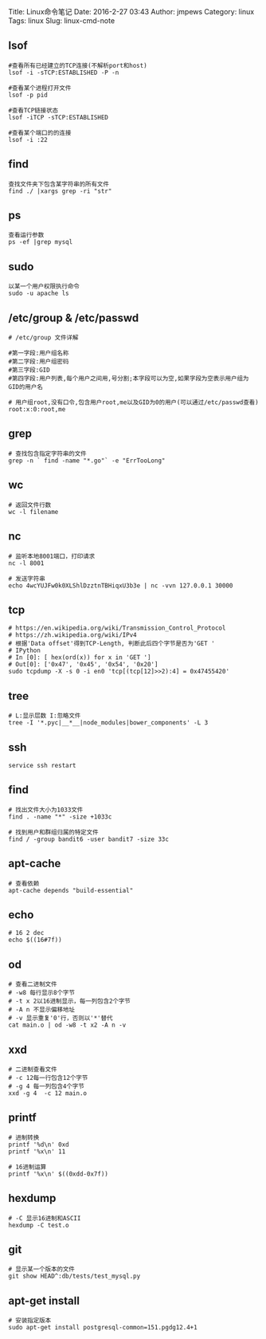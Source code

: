 Title: Linux命令笔记
Date: 2016-2-27 03:43
Author: jmpews
Category: linux
Tags: linux
Slug: linux-cmd-note

## lsof

```
#查看所有已经建立的TCP连接(不解析port和host)
lsof -i -sTCP:ESTABLISHED -P -n

#查看某个进程打开文件
lsof -p pid

#查看TCP链接状态
lsof -iTCP -sTCP:ESTABLISHED

#查看某个端口的的连接
lsof -i :22
```

## find

```
查找文件夹下包含某字符串的所有文件
find ./ |xargs grep -ri "str"
```
## ps

```
查看运行参数
ps -ef |grep mysql
```

## sudo

```
以某一个用户权限执行命令
sudo -u apache ls
```

## /etc/group & /etc/passwd

```
# /etc/group 文件详解

#第一字段:用户组名称
#第二字段:用户组密码
#第三字段:GID
#第四字段:用户列表,每个用户之间用,号分割;本字段可以为空,如果字段为空表示用户组为GID的用户名

# 用户组root,没有口令,包含用户root,me以及GID为0的用户(可以通过/etc/passwd查看)
root:x:0:root,me
```
## grep
```
# 查找包含指定字符串的文件
grep -n ` find -name "*.go"` -e "ErrTooLong"
```

## wc
```
# 返回文件行数
wc -l filename
```
## nc
```
# 监听本地8001端口，打印请求
nc -l 8001

# 发送字符串
echo 4wcYUJFw0k0XLShlDzztnTBHiqxU3b3e | nc -vvn 127.0.0.1 30000
```

## tcp
```
# https://en.wikipedia.org/wiki/Transmission_Control_Protocol
# https://zh.wikipedia.org/wiki/IPv4
# 根据'Data offset'得到TCP-Length, 判断此后四个字节是否为'GET '
# IPython
# In [0]: [ hex(ord(x)) for x in 'GET ']
# Out[0]: ['0x47', '0x45', '0x54', '0x20']
sudo tcpdump -X -s 0 -i en0 'tcp[(tcp[12]>>2):4] = 0x47455420'
```

## tree
```
# L:显示层数 I:忽略文件
tree -I '*.pyc|__*__|node_modules|bower_components' -L 3
```

## ssh

```
service ssh restart
```

## find

```
# 找出文件大小为1033文件
find . -name "*" -size +1033c

# 找到用户和群组归属的特定文件
find / -group bandit6 -user bandit7 -size 33c
```

## apt-cache

```
# 查看依赖
apt-cache depends "build-essential"
```

## echo

```
# 16 2 dec
echo $((16#7f))
```

## od

```
# 查看二进制文件
# -w8 每行显示8个字节
# -t x 2以16进制显示，每一列包含2个字节
# -A n 不显示偏移地址
# -v 显示重复'0'行，否则以'*'替代
cat main.o | od -w8 -t x2 -A n -v
```

## xxd

```
# 二进制查看文件
# -c 12每一行包含12个字节
# -g 4 每一列包含4个字节
xxd -g 4  -c 12 main.o
```

## printf

```
# 进制转换
printf '%d\n' 0xd
printf '%x\n' 11

# 16进制运算
printf '%x\n' $((0xdd-0x7f))
```

## hexdump

```
# -C 显示16进制和ASCII
hexdump -C test.o
```

## git

```
# 显示某一个版本的文件
git show HEAD^:db/tests/test_mysql.py
```

## apt-get install

```
# 安装指定版本
sudo apt-get install postgresql-common=151.pgdg12.4+1

```
